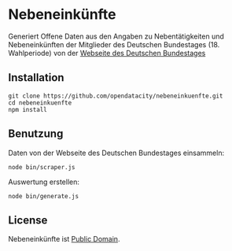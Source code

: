 # Nebeneinkünfte

Generiert Offene Daten aus den Angaben zu Nebentätigkeiten und Nebeneinkünften der Mitglieder des Deutschen Bundestages (18. Wahlperiode) von der [Webseite des Deutschen Bundestages](http://www.bundestag.de/)

## Installation

````
git clone https://github.com/opendatacity/nebeneinkuenfte.git
cd nebeneinkuenfte
npm install
````

## Benutzung

Daten von der Webseite des Deutschen Bundestages einsammeln:

````
node bin/scraper.js
````

Auswertung erstellen:

````
node bin/generate.js
````

## License

Nebeneinkünfte ist [Public Domain](./license.md).
